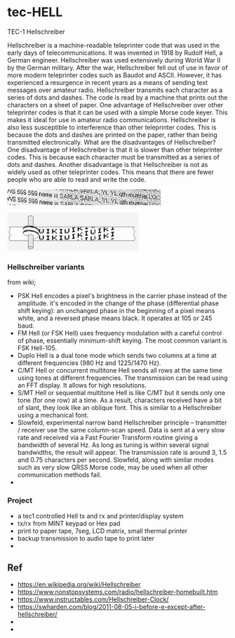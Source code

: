 # tec-HELL
TEC-1 Hellschreiber


Hellschreiber is a machine-readable teleprinter code that was used in the early days of telecommunications. It was invented in 1918 by Rudolf Hell, a German engineer. Hellschreiber was used extensively during World War II by the German military. After the war, Hellschreiber fell out of use in favor of more modern teleprinter codes such as Baudot and ASCII. However, it has experienced a resurgence in recent years as a means of sending text messages over amateur radio. Hellschreiber transmits each character as a series of dots and dashes. The code is read by a machine that prints out the characters on a sheet of paper. One advantage of Hellschreiber over other teleprinter codes is that it can be used with a simple Morse code keyer. This makes it ideal for use in amateur radio communications. Hellschreiber is also less susceptible to interference than other teleprinter codes. This is because the dots and dashes are printed on the paper, rather than being transmitted electronically.
What are the disadvantages of Hellschreiber? One disadvantage of Hellschreiber is that it is slower than other teleprinter codes. This is because each character must be transmitted as a series of dots and dashes. Another disadvantage is that Hellschreiber is not as widely used as other teleprinter codes. This means that there are fewer people who are able to read and write the code. 

![](https://github.com/SteveJustin1963/tec-HELL/blob/master/pics/350px-Feldhell.jpg)

![](https://github.com/SteveJustin1963/tec-HELL/blob/master/pics/300px-Hellschreiber-schriftbild.gif)

### Hellschreiber variants

from wiki;
- PSK Hell encodes a pixel's brightness in the carrier phase instead of the amplitude. it's encoded in the change of the phase (differential phase shift keying): an unchanged phase in the beginning of a pixel means white, and a reversed phase means black. It operates at 105 or 245 baud.
- FM Hell (or FSK Hell) uses frequency modulation with a careful control of phase, essentially minimum-shift keying. The most common variant is FSK Hell-105.
- Duplo Hell is a dual tone mode which sends two columns at a time at different frequencies (980 Hz and 1225/1470 Hz).
- C/MT Hell or concurrent multitone Hell sends all rows at the same time using tones at different frequencies. The transmission can be read using an FFT display. It allows for high resolutions.
- S/MT Hell or sequential multitone Hell is like C/MT but it sends only one tone (for one row) at a time. As a result, characters received have a bit of slant, they look like an oblique font. This is similar to a Hellschreiber using a mechanical font.
- Slowfeld, experimental narrow band Hellschreiber principle – transmitter / receiver use the same column-scan speed. Data is sent at a very slow rate and received via a Fast Fourier Transform routine giving a bandwidth of several Hz. As long as tuning is within several signal bandwidths, the result will appear. The transmission rate is around 3, 1.5 and 0.75 characters per second. Slowfeld, along with similar modes such as very slow QRSS Morse code, may be used when all other communication methods fail.
- 

### Project

- a tec1 controlled Hell tx and rx and printer/display system
- tx/rx from MINT keypad or Hex pad 
- print to paper tape, 7seg, LCD matrix, small thermal printer  
- backup transmission to audio tape to print later 
- 

## Ref
- https://en.wikipedia.org/wiki/Hellschreiber
- https://www.nonstopsystems.com/radio/hellschreiber-homebuilt.htm
- https://www.instructables.com/Hellschreiber-Clock/
- https://swharden.com/blog/2011-08-05-i-before-e-except-after-hellschreiber/
- 
- 

